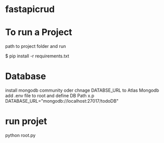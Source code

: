 # fastapicrud

# To run a Project
path to project folder and run

$ pip install -r requirements.txt

# Database
install mongodb community oder chnage DATABSE_URL to Atlas Mongodb
add .env file to root and define DB Path
x.p DATABASE_URL="mongodb://localhost:27017/todoDB"

# run projet
python root.py
